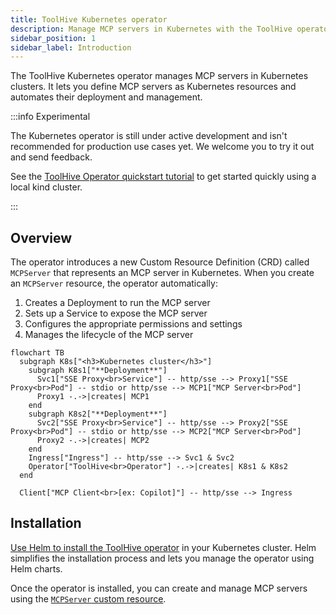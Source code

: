 ```yaml
---
title: ToolHive Kubernetes operator
description: Manage MCP servers in Kubernetes with the ToolHive operator
sidebar_position: 1
sidebar_label: Introduction
---
```


The ToolHive Kubernetes operator manages MCP servers in Kubernetes clusters. It
lets you define MCP servers as Kubernetes resources and automates their
deployment and management.

:::info Experimental

The Kubernetes operator is still under active development and isn't recommended
for production use cases yet. We welcome you to try it out and send feedback.

See the
[ToolHive Operator quickstart tutorial](../tutorials/toolhive-operator.mdx) to
get started quickly using a local kind cluster.

:::

## Overview

The operator introduces a new Custom Resource Definition (CRD) called
`MCPServer` that represents an MCP server in Kubernetes. When you create an
`MCPServer` resource, the operator automatically:

1. Creates a Deployment to run the MCP server
2. Sets up a Service to expose the MCP server
3. Configures the appropriate permissions and settings
4. Manages the lifecycle of the MCP server

```mermaid
flowchart TB
  subgraph K8s["<h3>Kubernetes cluster</h3>"]
    subgraph K8s1["**Deployment**"]
      Svc1["SSE Proxy<br>Service"] -- http/sse --> Proxy1["SSE Proxy<br>Pod"] -- stdio or http/sse --> MCP1["MCP Server<br>Pod"]
      Proxy1 -.->|creates| MCP1
    end
    subgraph K8s2["**Deployment**"]
      Svc2["SSE Proxy<br>Service"] -- http/sse --> Proxy2["SSE Proxy<br>Pod"] -- stdio or http/sse --> MCP2["MCP Server<br>Pod"]
      Proxy2 -.->|creates| MCP2
    end
    Ingress["Ingress"] -- http/sse --> Svc1 & Svc2
    Operator["ToolHive<br>Operator"] -.->|creates| K8s1 & K8s2
  end

  Client["MCP Client<br>[ex: Copilot]"] -- http/sse --> Ingress
```

## Installation

[Use Helm to install the ToolHive operator](./deploy-operator-helm.md) in your
Kubernetes cluster. Helm simplifies the installation process and lets you manage
the operator using Helm charts.

Once the operator is installed, you can create and manage MCP servers using the
[`MCPServer` custom resource](./run-mcp-k8s.md).
